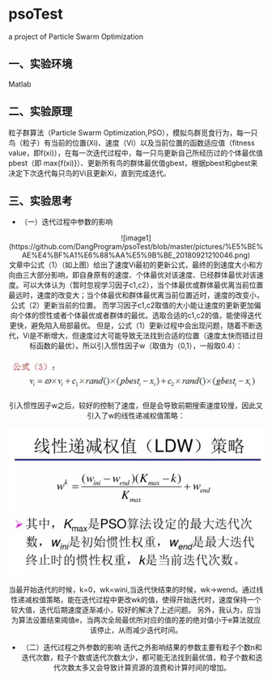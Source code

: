 # psoTest

a project of Particle Swarm Optimization

## 一、实验环境

Matlab

## 二、实验原理

粒子群算法（Particle Swarm Optimization,PSO），模拟鸟群觅食行为，每一只鸟（粒子）有当前的位置(Xi)、速度（Vi）以及当前位置的函数适应值（fitness value，即f(xi)），在每一次迭代过程中，每一只鸟更新自己所经历过的个体最优值pbest（即 max{f(xi)}）、更新所有鸟的群体最优值gbest，根据pbest和gbest来决定下次迭代每只鸟的Vi且更新Xi，直到完成迭代。

## 三、实验思考

* （一）迭代过程中参数的影响

<div align=center>
![image1](https://github.com/DangProgram/psoTest/blob/master/pictures/%E5%BE%AE%E4%BF%A1%E6%88%AA%E5%9B%BE_20180921210046.png)
<div>
文章中公式（1）（如上图）给出了速度Vi最初的更新公式，最终的到速度大小和方向由三大部分影响，即自身原有的速度、个体最优对该速度、已经群体最优对该速度。可以大体认为（暂时忽视学习因子c1,c2），当个体最优或群体最优离当前位置最远时，速度的改变大；当个体最优和群体最优离当前位置近时，速度的改变小，公式（2）更新当前的位置。
而学习因子c1,c2取值的大小能让速度的更新更加偏向个体的惯性或者个体最优或者群体的最优。选取合适的c1,c2的值，能使得迭代更快，避免陷入局部最优。
但是，公式（1）更新过程中会出现问题，随着不断迭代，Vi是不断增大，但速度过大可能导致无法找到合适的位置（速度太快而错过目标函数的最优）。所以引入惯性因子w（取值为（0,1），一般取0.4）：

![image2](https://github.com/DangProgram/psoTest/blob/master/pictures/%E5%BE%AE%E4%BF%A1%E6%88%AA%E5%9B%BE_20180921212252.png)

引入惯性因子w之后，较好的控制了速度，但是会导致前期搜索速度较慢，因此又引入了w的线性递减权值策略：

![image3](https://github.com/DangProgram/psoTest/blob/master/pictures/%E5%BE%AE%E4%BF%A1%E6%88%AA%E5%9B%BE_20180921212913.png)

当最开始迭代的时候，k=0，wk=wini,当迭代快结束的时候，wk→wend。通过线性递减权值策略，能在迭代过程中更改wk的值，使得开始迭代时，速度保持一个较大值，迭代后期速度逐渐减小，较好的解决了上述问题。
另外，我认为，应当为算法设置结束阈值e，当两次全局最优所对应的值的差的绝对值小于e算法就应该停止，从而减少迭代时间。
* （二）迭代过程之外参数的影响
	迭代之外影响结果的参数主要有粒子个数n和迭代次数，粒子个数或迭代次数太少，都可能无法找到最优值，粒子个数和迭代次数太多又会导致计算资源的浪费和计算时间的增加。
